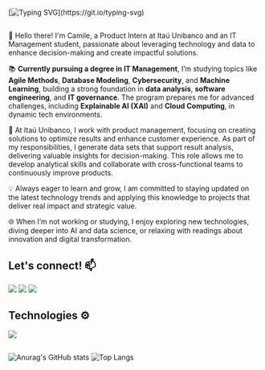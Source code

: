[![Typing SVG](https://readme-typing-svg.demolab.com?font=Fira+Code&size=35&pause=1000&color=8338EC&vCenter=true&random=false&width=600&height=55&separator=%3C&lines=console.log(%22Hello+World%22);%3Cprint(%22I'm+Camile+Santana%22))](https://git.io/typing-svg)
##

👋 Hello there! I'm Camile, a Product Intern at Itaú Unibanco and an IT Management student, passionate about leveraging technology and data to enhance decision-making and create impactful solutions.

📚 **Currently pursuing a degree in IT Management**, I’m studying topics like **Agile Methods**, **Database Modeling**, **Cybersecurity**, and **Machine Learning**, building a strong foundation in **data analysis**, **software engineering**, and **IT governance**. The program prepares me for advanced challenges, including **Explainable AI (XAI)** and **Cloud Computing**, in dynamic tech environments.

💼 At Itaú Unibanco, I work with product management, focusing on creating solutions to optimize results and enhance customer experience. As part of my responsibilities, I generate data sets that support result analysis, delivering valuable insights for decision-making. This role allows me to develop analytical skills and collaborate with cross-functional teams to continuously improve products.

💡 Always eager to learn and grow, I am committed to staying updated on the latest technology trends and applying this knowledge to projects that deliver real impact and strategic value.

🌐 When I’m not working or studying, I enjoy exploring new technologies, diving deeper into AI and data science, or relaxing with readings about innovation and digital transformation.

## Let's connect! 📫 
<a href="https://instagram.com/voidmile" target="_blank"><img src="https://img.shields.io/badge/-Instagram-%23E4405F?style=for-the-badge&logo=instagram&logoColor=white" target="_blank"></a>
<a href = "mailto:camilesantana21@gmail.com"><img src="https://img.shields.io/badge/-Gmail-%23333?style=for-the-badge&logo=gmail&logoColor=white" target="_blank"></a>
<a href="https://www.linkedin.com/in/camile-santana-644366202/" target="_blank"><img src="https://img.shields.io/badge/-LinkedIn-%230077B5?style=for-the-badge&logo=linkedin&logoColor=white" target="_blank"></a>   
      </div>

## Technologies ⚙️  
<img src="https://skillicons.dev/icons?i=git,html,css,sass,js,react,java,python,mysql,rust" />

##

  ![Anurag's GitHub stats](https://github-readme-stats.vercel.app/api?username=ichcamile\&rank_icon=github)
  ![Top Langs](https://github-readme-stats.vercel.app/api/top-langs/?username=ichcamile\&layout=compact)

